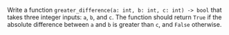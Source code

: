 Write a function `greater_difference(a: int, b: int, c: int) -> bool` that takes three integer inputs: `a`, `b`, and `c`. The function should return `True` if the absolute difference between `a` and `b` is greater than `c`, and `False` otherwise.
